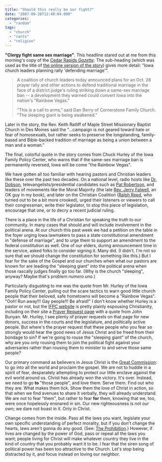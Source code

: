 ```yaml
---
title: "Should this really be our fight?"
date: "2007-09-28T12:48:04.000"
categories: 
  - "random"
tags: 
  - "church"
  - "rants"
  - "religion"
---
```


**"Clergy fight same sex marriage"**. This headline stared out at me from this morning's copy of the [Cedar Rapids _Gazette_](http://gazetteonline.com). The sub-heading (which was used as the title of [the online version of the story](http://gazetteonline.com/apps/pbcs.dll/article?AID=/20070927/NEWS/70927010/1006/NEWS)) gives more detail: "Iowa church leaders planning rally 'defending marriage'".

> A coalition of church leaders today announced plans for an Oct. 28 prayer rally and other actions to defend traditional marriage in the face of a district judge's ruling striking down a same-sex marriage ban -- a development they warned could convert Iowa into the nation's "Rainbow Vegas."
> 
> "This is a call to arms," said Dan Berry of Cornerstone Family Church. "The sleeping giant is being awakened."

Later in the story, the Rev. Keith Ratliff of Maple Street Missionary Baptist Church in Des Moines said the "...campaign is not geared toward hate or fear of homosexuals, but rather seeks to preserve the longstanding, family-based and Bible-backed tradition of marriage as being a union between a man and a woman."

The final, colorful quote in the story comes from Chuck Hurley of the Iowa Family Policy Center, who warns that if the same-sex marriage ban is permanently reversed, Iowa will be come "the Rainbow Vegas".

We have gotten all too familiar with hearing pastors and Christian leaders like these over the past two decades. On a national level, radio hosts like [Dr. Dobson](http://en.wikipedia.org/wiki/James_Dobson), televangelists/presidential candidates such as [Pat Robertson](http://en.wikipedia.org/wiki/Pat_robertson), and leaders of movements like the Moral Majority (the late [Rev. Jerry Falwell](http://en.wikipedia.org/wiki/Jerry_falwell), an OK guy in my book), and later on the Christian Coalition ([Ralph Reed](http://en.wikipedia.org/wiki/Ralph_E._Reed%2C_Jr.), who turned out to be a bit more crooked), urged their listeners or viewers to call their congressman, write their legislator, to stop this piece of legislation, encourage that one, or to decry a recent judicial ruling.

There is a place in the life of a Christian for speaking the truth to our community. In many cases that should and will include involvement in the political arena. At our church this past week we had a petition on the table in the foyer urging Iowa lawmakers to pass a state constitutional amendment in "defense of marriage", and to urge them to support an amendment to the federal constitution as well. One of our elders, during announcement time in the service, asked folks to consider signing it. Many did. (I didn't. I'm not so sure that we should change the constitution for something like this.) But I fear for the sake of the Gospel and our churches when what our pastors are known for are leading the "sleeping giant" into the political arena when those rascally judges finally go too far. (Why is the church "sleeping", anyway? Maybe that's problem _numero uno_.)

Particularly disgusting to me was the quote from Mr. Hurley of the Iowa Family Policy Center, pulling out the scare tactics to warn good little church people that their beloved, safe hometowns will become a "Rainbow Vegas". "Ooh! Run away!!! Gay people!!! Be afraid!" I don't know whether Hurley is a pastor or not, but the [IFPC website](http://www.iowaprofamily.org/) is pretty plainly espousing Christianity, including on their site a [Prayer Request page](http://www.iowaprofamily.org/IFPC-Prayer.htm) with a quote from John Bunyan. Mr. Hurley, I see plenty of prayer requests on that page for new donors, success in the courts and the legislature, and politically active people. But where's the prayer request that these people who you fear so strongly would hear the good news of Jesus Christ and be freed from their bondage to sin? If we're going to rouse the "sleeping giant" of the church, why are you only rousing them to join the political fight against your adversaries rather than rousing them to minister to and serve those same people?

Our primary command as believers in Jesus Christ is the [Great Commission](http://www.biblegateway.com/passage/?search=mark%2016:15;&version=47;): to go into all the world and proclaim the gospel. We are not to huddle in a spirit of fear, desperately attempting to protect our little enclave against the evil world around us. Christ has already won the victory. It's over. Instead, we need to go **to** "those people", and love them. Serve them. Find out who they are. What makes them tick. Show them the love of Christ in action, so that when we find avenues to share it verbally, they will already understand. We are not to fear "them", but rather to fear **for** them, knowing that we, too, were once hopelessly ensnared in sin. Our new righteousness is not our own; we dare not boast in it. Only in Christ.

Change comes from the inside. Pass all the laws you want, legislate your own specific understanding of perfect morality, but if you don't change the hearts, laws aren't gonna do any good. (See: [The Prohibition](http://en.wikipedia.org/wiki/Prohibition_in_the_United_States).) However, if lives are changed by the power of God, pass or repeal all the laws you want; people living for Christ will make whatever country they live in the kind of country that you probably want it to be. I fear that the siren song of political power has been too attractive to the Church. Let's stop being distracted by it, and focus instead on loving our neighbor.
